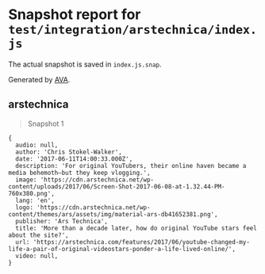 # Snapshot report for `test/integration/arstechnica/index.js`

The actual snapshot is saved in `index.js.snap`.

Generated by [AVA](https://avajs.dev).

## arstechnica

> Snapshot 1

    {
      audio: null,
      author: 'Chris Stokel-Walker',
      date: '2017-06-11T14:00:33.000Z',
      description: 'For original YouTubers, their online haven became a media behemoth—but they keep vlogging.',
      image: 'https://cdn.arstechnica.net/wp-content/uploads/2017/06/Screen-Shot-2017-06-08-at-1.32.44-PM-760x380.png',
      lang: 'en',
      logo: 'https://cdn.arstechnica.net/wp-content/themes/ars/assets/img/material-ars-db41652381.png',
      publisher: 'Ars Technica',
      title: 'More than a decade later, how do original YouTube stars feel about the site?',
      url: 'https://arstechnica.com/features/2017/06/youtube-changed-my-life-a-pair-of-original-videostars-ponder-a-life-lived-online/',
      video: null,
    }
